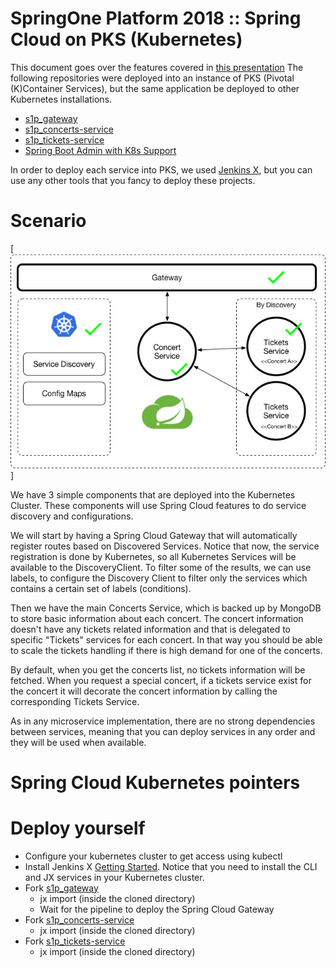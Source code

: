 # SpringOne Platform 2018 :: Spring Cloud on PKS (Kubernetes)

This document goes over the features covered in [this presentation]()
The following repositories were deployed into an instance of PKS (Pivotal (K)Container Services), but the same application be deployed to other Kubernetes installations. 

- [s1p_gateway](https://github.com/salaboy/s1p_gateway)
- [s1p_concerts-service](https://github.com/salaboy/s1p_concerts-service)
- [s1p_tickets-service](https://github.com/salaboy/s1p_tickets-service)
- [Spring Boot Admin with K8s Support](https://github.com/salaboy/showcase-admin-tool)

In order to deploy each service into PKS, we used [Jenkins X](http://jenkinsx.io), but you can use any other tools that you fancy to deploy these projects. 

# Scenario

[![Scenario](s1p.png)]
  
We have 3 simple components that are deployed into the Kubernetes Cluster. These components will use Spring Cloud features to do service discovery and configurations. 

We will start by having a Spring Cloud Gateway that will automatically register routes based on Discovered Services. Notice that now, the service registration is done by Kubernetes, so all Kubernetes Services will be available to the DiscoveryClient. To filter some of the results, we can use labels, to configure the Discovery Client to filter only the services which contains a certain set of labels (conditions). 

Then we have the main Concerts Service, which is backed up by MongoDB to store basic information about each concert. The concert information doesn't have any tickets related information and that is delegated to specific "Tickets" services for each concert. In that way you should be able to scale the tickets handling if there is high demand for one of the concerts. 

By default, when you get the concerts list, no tickets information will be fetched. When you request a special concert, if a tickets service exist for the concert it will decorate the concert information by calling the corresponding Tickets Service. 

As in any microservice implementation, there are no strong dependencies between services, meaning that you can deploy services in any order and they will be used when available. 

# Spring Cloud Kubernetes pointers



# Deploy yourself

- Configure your kubernetes cluster to get access using kubectl
- Install Jenkins X [Getting Started](https://jenkins-x.io/getting-started/). Notice that you need to install the CLI and JX services in your Kubernetes cluster.
- Fork [s1p_gateway](https://github.com/salaboy/s1p_gateway)
  - jx import (inside the cloned directory)
  - Wait for the pipeline to deploy the Spring Cloud Gateway
- Fork [s1p_concerts-service](https://github.com/salaboy/s1p_concerts-service)
  - jx import (inside the cloned directory)
- Fork [s1p_tickets-service](https://github.com/salaboy/s1p_tickets-service)
  - jx import (inside the cloned directory)
   
   
   
   
